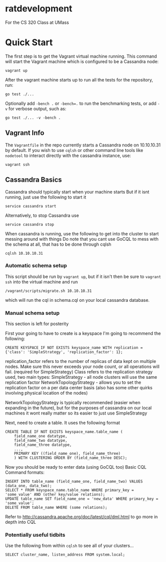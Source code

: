 # ratdevelopment

For the CS 320 Class at UMass

# Quick Start

The first step is to get the Vagrant virtual machine running. This command will start the Vagrant machine which is configured to be a Cassandra node:
```
vagrant up
```

After the vagrant machine starts up to run all the tests for the repository, run:
```
go test ./...
```

Optionally add `-bench .` or `-bench=.` to run the benchmarking tests, or add `-v` for verbose output, such as:
```
go test ./... -v -bench .
```

## Vagrant Info
The `Vagrantfile` in the repo currently starts a Cassandra node on 10.10.10.31 by default.
If you wish to use `cqlsh` or other command line tools like `nodetool` to interact directly with the cassandra instance, use:
```
vagrant ssh
```

## Cassandra Basics

Cassandra should typically start when your machine starts
But if it isnt running, just use the following to start it
```
service cassandra start
```

Alternatively, to stop Cassandra use
```
service cassandra stop
```

When cassandra is running, use the following to get into the cluster to start messing around with things
Do note that you cant use GoCQL to mess with the schema at all, that has to be done through cqlsh
```
cqlsh 10.10.10.31
```

### Automatic schema setup
This script should be run by `vagrant up`, 
but if it isn't then be sure to `vagrant ssh` into the virtual machine and run
```
/vagrant/scripts/migrate.sh 10.10.10.31
```
which will run the cql in schema.cql on your local cassandra database.

### Manual schema setup
This section is left for posterity

First your going to have to create is a keyspace
I'm going to recommend the following:
```
CREATE KEYSPACE IF NOT EXISTS keyspace_name WITH replication = {'class': 'SimpleStrategy', 'replication_factor': 1};
```
replication_factor refers to the number of replicas of data kept on multiple nodes. Make sure this never exceeds your node count, or all operations will fail. (required for SimpleStrategy)
Class refers to the replication strategy used, two main types:
SimpleStrategy - all node clusters will use the same replication factor
NetworkTopologyStrategy - allows you to set the replication factor on a per data center basis (also has some other quirks involving physical location of the nodes)

NetworkTopologyStrategy is typically recommended (easier when expanding in the future), but for the purposes of cassandra on our local machines it wont really matter so its easier to just use SimpleStrategy

Next, need to create a table. It uses the following format
```
CREATE TABLE IF NOT EXISTS keyspace_name.table_name (
    field_name_one datatype,
    field_name_two datatype,
    field_name_three datatype,
    ...,
    PRIMARY KEY ((field_name_one), field_name_three)
    ) WITH CLUSTERING ORDER BY (field_name_three DESC);
```

Now you should be ready to enter data (using GoCQL too)
Basic CQL Command formats:
```
INSERT INTO table_name (field_name_one, field_name_two) VALUES (data_one, data_two);
SELECT * FROM keyspace_name.table_name WHERE primary_key = 'some_value' AND (other key/value relations);
UPDATE table_name SET field_name_one = 'new_data' WHERE primary_key = 'some_value';
DELETE FROM table_name WHERE (some relations);
```
Refer to http://cassandra.apache.org/doc/latest/cql/dml.html to go more in depth into CQL

### Potentially useful tidbits

Use the following from within `cqlsh` to see all of your clusters...
```
SELECT cluster_name, listen_address FROM system.local;
```